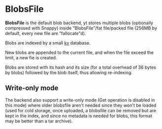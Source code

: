 # BlobsFile

**BlobsFile** is the default blob backend, yt stores multiple blobs (optionally compressed with Snappy) inside "BlobsFile"/fat file/packed file (256MB by default, every new file are "fallocate"d).

Blobs are indexed by a small [kv](https://github.com/cznic/kv) database.

New blobs are appended to the current file, and when the file exceed the limit, a new fie is created.

Blobs are stored with its hash and its size (for a total overhead of 36 bytes by blobs) followed by the blob itself, thus allowing re-indexing.

## Write-only mode

The backend also support a write-only mode (Get operation is disabled in this mode)
where older blobsfile aren't needed since they won't be loaded (used for cold storage,
once uploaded, a blobsfile can be removed but are kept in the index, and since no metadata
is needed for blobs, this format may be better than a tar archive).

